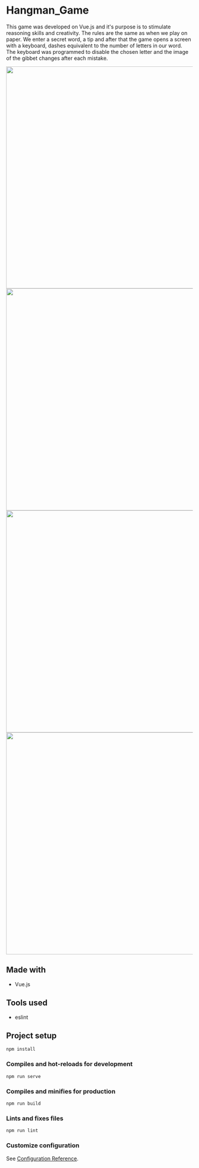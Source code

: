 <!-- Precisei instalar stylus e adicionar manualmente no package json o loader e o stylus
 "stylus": "^0.54.8",
 "stylus-loader": "^3.0.2",
 -->
# Hangman_Game

This game was developed on Vue.js and it's purpose is to stimulate reasoning skills and creativity.
The rules are the same as when we play on paper.
We enter a secret word, a tip and after that the game opens a screen with a keyboard, dashes equivalent to the number of letters in our word.
The keyboard was programmed to disable the chosen letter and the image of the gibbet changes after each mistake.

<img src='https://user-images.githubusercontent.com/66282316/141177593-32924ce4-9e94-4a64-bc04-0faddc61fd0c.jpg' style="width:600px">

<img src='https://user-images.githubusercontent.com/66282316/141178640-dc61018e-1a9e-4ec7-88f5-7498a0c26057.jpg' style="width:600px">

<img src='https://user-images.githubusercontent.com/66282316/141178648-26ead4ee-abb6-43b1-80ea-9f11b79c9e6a.jpg' style="width:600px">

<img src='https://user-images.githubusercontent.com/66282316/141178692-8f163f95-6c5b-4126-b5f9-fc776e737557.jpg' style="width:600px">

## Made with
* Vue.js

## Tools used
* eslint


## Project setup
```
npm install
```

### Compiles and hot-reloads for development
```
npm run serve
```

### Compiles and minifies for production
```
npm run build
```

### Lints and fixes files
```
npm run lint
```

### Customize configuration
See [Configuration Reference](https://cli.vuejs.org/config/).
